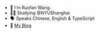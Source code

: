 - 👋 I'm Ruofan Wang.
- 🧑‍🎓 Studying @NYUShanghai
- 🗣️ Speaks Chinese, English & TypeScript
- 📝 [My Blog](https://leow.io)

<!---
ImPrankster/ImPrankster is a ✨ special ✨ repository because its `README.md` (this file) appears on your GitHub profile.
You can click the Preview link to take a look at your changes.
--->
